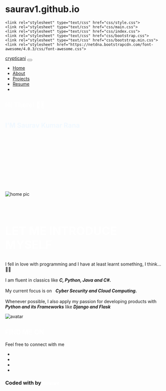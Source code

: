# saurav1.github.io<!DOCTYPE html>
<html lang="en">

<head>
  <meta charset="utf-8" />
  <link rel="icon" href="" />
  <meta name="viewport" content="width=device-width, initial-scale=1" />
  <meta name="theme-color" content="#000000" />
  <meta name="description" content="Web site created using create-react-app" />
  <link rel="manifest" href="manifest.json" />
  <title>Aniket | Portfolio</title>
  <meta name="description" content="Personal website of Saurav Kumar Rana">

  <!-- Google / Search Engine Tags -->
  <meta itemprop="name" content="Saurav | Portfolio">
  <meta itemprop="description" content="Personal website of Saurav Kumar Rana">
  <meta itemprop="image"
    content="">

  <!-- Facebook Meta Tags -->
  <meta property="og:url" content="">
  <meta property="og:type" content="website">
  <meta property="og:title" content="Saurav | Portfolio">
  <meta property="og:description" content="Personal website of Saurav Kumar Rana">
  <meta property="og:image"
    content="">
  
    <link rel="stylesheet" type="text/css" href="css/style.css">
    <link rel="stylesheet" type="text/css" href="css/main.css">
    <link rel="stylesheet" type="text/css" href="css/index.css">
    <link rel="stylesheet" type="text/css" href="css/bootstrap.css">
    <link rel="stylesheet" type="text/css" href="css/bootstrap.min.css">
    <link rel="stylesheet" href="https://netdna.bootstrapcdn.com/font-awesome/4.0.3/css/font-awesome.css">
<link rel="stylesheet" href="https://use.fontawesome.com/releases/v5.12.1/css/all.css" crossorigin="anonymous">

  <script src="https://ajax.googleapis.com/ajax/libs/jquery/3.5.1/jquery.min.js"></script>
  <script src="https://cdnjs.cloudflare.com/ajax/libs/popper.js/1.16.0/umd/popper.min.js"></script>
  <script src="https://maxcdn.bootstrapcdn.com/bootstrap/4.5.2/js/bootstrap.min.js"></script>
  <link rel="stylesheet" href="https://cdnjs.cloudflare.com/ajax/libs/font-awesome/5.15.1/css/all.min.css">
  <link rel="stylesheet" href="https://cdn.jsdelivr.net/gh/devicons/devicon@master/devicon.min.css">
  <link rel="stylesheet" href="https://unpkg.com/@coreui/icons@2.0.0-beta.3/css/all.min.css">
</head>

<body>
  <nav class="container navbar sticky sticky-top navbar-expand-xl">
    <a class="navbar-brand" href="#">crypticani</a>
    <button class="navbar-toggler" type="button" data-toggle="collapse" data-target="#collapsibleNavbar">
      <span class="navbar-toggler span"></span>
    </button>
  <div class="collapse navbar-collapse" id="collapsibleNavbar">
    <ul class="navbar-nav ml-auto">
      <li class="nav-item-active"><a class="nav-link" href="#"><i class="fas fa-home"></i> Home</a></li>
      <li class="nav-item"><a class="nav-link" href="about.html"><i class="far fa-user"></i> About</a></li>
      <li class="nav-item"><a class="nav-link" href="projects.html"><i class="fab fa-codepen"></i> Projects</a></li>
      <li class="nav-item"><a class="nav-link" href="resume.html"><i class="far fa-file-alt"></i> Resume</a> </li>
      <li class="nav-item"><a class="nav-link fork-btn" href="https://github.com/crypticani/portfolio"><i class="fas fa-code-branch"></i><i class="far fa-star"></i></a> </li>
    </ul>
  </div>
  </nav>
  <section>
    <div class="container-fluid home-section" id="home">
      <Particle />
      <div class="container home-content">
        <div class="row">
          <div class="col-md-1"></div>
          <div class="home-header col-md-7">
            <h1 style="padding-bottom: 10; color: white;" class="heading">
              Hi There! <span class="wave">👋🏻</span>
            </h1>
            <h3 class="heading" style="color: wheat;"><script language = "javascript" src="js/greet.js">
            </script></h3>
            <h1 class="heading-name" style="color: aliceblue;">
              I'M
              <strong class="main-name"> Saurav Kumar Rana</strong>
            </h1>
            <div style="text-align: left; padding: 50;">
              <h2 class="heading Typewriter__wrapper"><script language = "javascript"  src="js/typewriter.js">
              </script> </h2>
              <br><br><br>
            </div>
          </div>
          <div class="col-md-4" style="padding-bottom: 20">
            <img src="img/home-main.svg" alt="home pic" class="img-fluid" />
          </div>
        </div>
        <br>
      </div>
    </div>
    <div class="Container-fluid home-about-section" id="about">
      <div class="container">
        <div class="row">
          <div class="col-md-8 home-about-description">
            <h1 style="font-Size: 2.6em; color: white;">
              LET ME <span class="purple"> INTRODUCE </span> MYSELF
            </h1>
            <p class="home-about-body">
              I fell in love with programming and I have at least learnt
              something, I think… 🤷‍♂️
              <br />
              <br />I am fluent in classics like
              <i>
                <b class="purple"> C, Python, Java and C#. </b>
              </i>
              <br />
              <br />
              My current focus is on &nbsp;
              <i>
                <b class="purple">
                  Cyber Security and Cloud Computing.
                </b>
              </i>
              <br />
              <br />
              Whenever possible, I also apply my passion for developing products
              with
              <i>
                <b class="purple"> Python and its Frameworks</b>
              </i>
              like
              <i>
                <b class="purple"> Django and Flask</b>
              </i>
            </p>
          </div>
          <div class="col-md-4 myAvtar">
            <Tilt>
              <img src="img/avatar.svg" class="img-fluid" alt="avatar" />
            </Tilt>
          </div>
        </div>
        <div class="row">
          <div class="col-md-12 home-about-social">
            <h1 style="color: white;">FIND ME ON</h1>
            <p>
              Feel free to <span class="purple">connect </span>with me
            </p>
            <ul class="home-about-social-links">
              <li class="social-icons">
                <a
                  href="https://github.com/SauravKumarRana1"
                  target="_blank"
                  rel="noreferrer"
                  class="icon-colour  home-social-icons"
                >
                  <i class="fab fa-github"></i>
                </a>
              </li>
              <li class="social-icons">
                <a
                  href=" "
                  target="_blank"
                  rel="noreferrer"
                  class="icon-colour  home-social-icons"
                >
                  <i class="fab fa-twitter"></i>
                </a>
              </li>
              <li class="social-icons">
                <a
                  href=""
                  target="_blank"
                  rel="noreferrer"
                  class="icon-colour  home-social-icons"
                >
                  <i class="fab fa-linkedin-in"></i>
                </a>
              </li>
              <li class="social-icons">
                <a
                  href="  "
                  target="_blank"
                  rel="noreferrer"
                  class="icon-colour home-social-icons"
                >
                  <i class="fab fa-telegram"></i>
                </a>
              </li>
            </ul>
          </div>
        </div>
      </div>
    </div>
  </section>
  <div class="container-fluid footer">
    <div class="row">
      <div class="col-md-4 footer-copywright">
      </div>
      <div class="col-md-4 footer-copywright">
        <h3>Coded with <i class="fa fa-heart"></i> by <a
              href="https://github.com/SauravKumarRana1"
              style="color: white">saurav</a></h3>
        </div>
      </div>
    </div>
</body>

</html>
